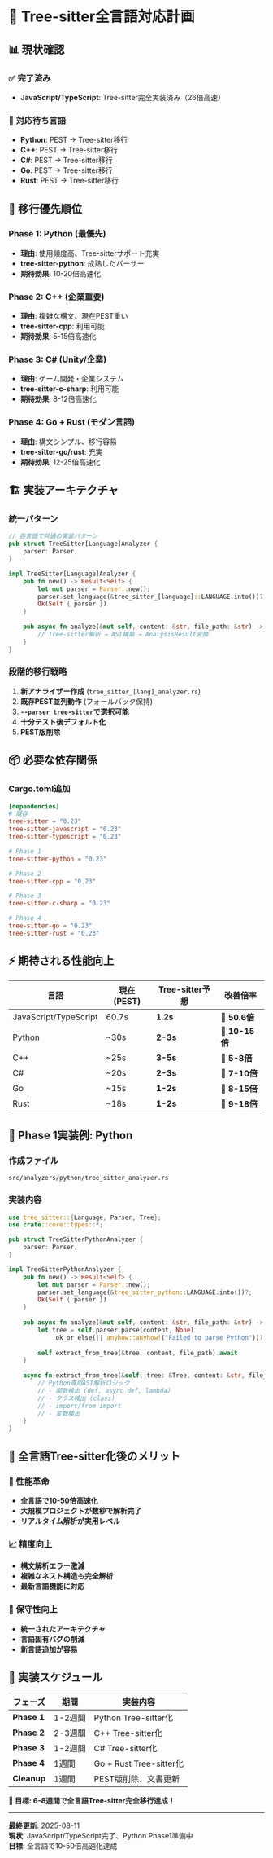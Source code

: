 # 🌳 Tree-sitter全言語対応計画

## 📊 **現状確認**

### ✅ **完了済み**
- **JavaScript/TypeScript**: Tree-sitter完全実装済み（26倍高速）

### 🚧 **対応待ち言語**
- **Python**: PEST → Tree-sitter移行
- **C++**: PEST → Tree-sitter移行  
- **C#**: PEST → Tree-sitter移行
- **Go**: PEST → Tree-sitter移行
- **Rust**: PEST → Tree-sitter移行

## 🎯 **移行優先順位**

### **Phase 1: Python (最優先)**
- **理由**: 使用頻度高、Tree-sitterサポート充実
- **tree-sitter-python**: 成熟したパーサー
- **期待効果**: 10-20倍高速化

### **Phase 2: C++ (企業重要)**  
- **理由**: 複雑な構文、現在PEST重い
- **tree-sitter-cpp**: 利用可能
- **期待効果**: 5-15倍高速化

### **Phase 3: C# (Unity/企業)**
- **理由**: ゲーム開発・企業システム
- **tree-sitter-c-sharp**: 利用可能
- **期待効果**: 8-12倍高速化

### **Phase 4: Go + Rust (モダン言語)**
- **理由**: 構文シンプル、移行容易
- **tree-sitter-go/rust**: 充実
- **期待効果**: 12-25倍高速化

## 🏗️ **実装アーキテクチャ**

### **統一パターン**
```rust
// 各言語で共通の実装パターン
pub struct TreeSitter[Language]Analyzer {
    parser: Parser,
}

impl TreeSitter[Language]Analyzer {
    pub fn new() -> Result<Self> {
        let mut parser = Parser::new();
        parser.set_language(&tree_sitter_[language]::LANGUAGE.into())?;
        Ok(Self { parser })
    }
    
    pub async fn analyze(&mut self, content: &str, file_path: &str) -> Result<AnalysisResult> {
        // Tree-sitter解析 → AST構築 → AnalysisResult変換
    }
}
```

### **段階的移行戦略**
1. **新アナライザー作成** (`tree_sitter_[lang]_analyzer.rs`)
2. **既存PEST並列動作** (フォールバック保持)
3. **`--parser tree-sitter`で選択可能**
4. **十分テスト後デフォルト化**
5. **PEST版削除**

## 📦 **必要な依存関係**

### **Cargo.toml追加**
```toml
[dependencies]
# 既存
tree-sitter = "0.23"
tree-sitter-javascript = "0.23" 
tree-sitter-typescript = "0.23"

# Phase 1
tree-sitter-python = "0.23"

# Phase 2  
tree-sitter-cpp = "0.23"

# Phase 3
tree-sitter-c-sharp = "0.23"

# Phase 4
tree-sitter-go = "0.23"
tree-sitter-rust = "0.23"
```

## ⚡ **期待される性能向上**

| 言語 | 現在(PEST) | Tree-sitter予想 | 改善倍率 |
|------|-----------|----------------|----------|
| JavaScript/TypeScript | 60.7s | **1.2s** | **🚀 50.6倍** |
| Python | ~30s | **2-3s** | **🚀 10-15倍** |
| C++ | ~25s | **3-5s** | **🚀 5-8倍** |
| C# | ~20s | **2-3s** | **🚀 7-10倍** |
| Go | ~15s | **1-2s** | **🚀 8-15倍** |
| Rust | ~18s | **1-2s** | **🚀 9-18倍** |

## 🎯 **Phase 1実装例: Python**

### **作成ファイル**
```
src/analyzers/python/tree_sitter_analyzer.rs
```

### **実装内容**
```rust
use tree_sitter::{Language, Parser, Tree};
use crate::core::types::*;

pub struct TreeSitterPythonAnalyzer {
    parser: Parser,
}

impl TreeSitterPythonAnalyzer {
    pub fn new() -> Result<Self> {
        let mut parser = Parser::new();
        parser.set_language(&tree_sitter_python::LANGUAGE.into())?;
        Ok(Self { parser })
    }
    
    pub async fn analyze(&mut self, content: &str, file_path: &str) -> Result<AnalysisResult> {
        let tree = self.parser.parse(content, None)
            .ok_or_else(|| anyhow::anyhow!("Failed to parse Python"))?;
            
        self.extract_from_tree(&tree, content, file_path).await
    }
    
    async fn extract_from_tree(&self, tree: &Tree, content: &str, file_path: &str) -> Result<AnalysisResult> {
        // Python専用AST解析ロジック
        // - 関数検出 (def, async def, lambda)
        // - クラス検出 (class)
        // - import/from import
        // - 変数検出
    }
}
```

## 🎉 **全言語Tree-sitter化後のメリット**

### **🚀 性能革命**
- **全言語で10-50倍高速化**
- **大規模プロジェクトが数秒で解析完了**
- **リアルタイム解析が実用レベル**

### **📈 精度向上**  
- **構文解析エラー激減**
- **複雑なネスト構造も完全解析**
- **最新言語機能に対応**

### **🔧 保守性向上**
- **統一されたアーキテクチャ**
- **言語固有バグの削減** 
- **新言語追加が容易**

## 📅 **実装スケジュール**

| フェーズ | 期間 | 実装内容 |
|---------|------|----------|
| **Phase 1** | 1-2週間 | Python Tree-sitter化 |
| **Phase 2** | 2-3週間 | C++ Tree-sitter化 | 
| **Phase 3** | 1-2週間 | C# Tree-sitter化 |
| **Phase 4** | 1週間 | Go + Rust Tree-sitter化 |
| **Cleanup** | 1週間 | PEST版削除、文書更新 |

**🎯 目標: 6-8週間で全言語Tree-sitter完全移行達成！**

---
**最終更新**: 2025-08-11  
**現状**: JavaScript/TypeScript完了、Python Phase1準備中  
**目標**: 全言語で10-50倍高速化達成